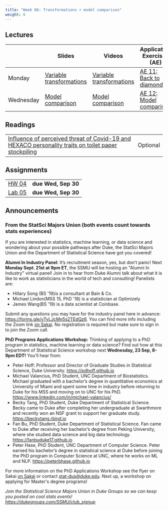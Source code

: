 ```yaml
---
title: "Week 06: Transformations + model comparison"
weight: 6
---
```


<style>
table {
font-size: 18px;
}

</style>

## Lectures

|           | Slides                   | Videos | Application Exercises (AE) |
|-----------|--------------------------|--------|--------|
| Monday    | [Variable transformations](https://sta210-fa20.netlify.app/slides/11-transformations.html)| [Variable transformations](https://warpwire.duke.edu/w/J30EAA/) | [AE 11: Back to diamonds](https://sta210-fa20.netlify.app/appex/ae-11-diamonds-pt2.html)|
| Wednesday | [Model comparison](https://sta210-fa20.netlify.app/slides/12-model-comparison.html) | [Model comparison](https://warpwire.duke.edu/w/-4MEAA/) | [AE 12: Model comparison](https://sta210-fa20.netlify.app/appex/ae-12-model-comparison.html)|


## Readings

|            |   |
|------------|---|
| [Influence of perceived threat of Covid-19 and HEXACO personality traits on toilet paper stockpiling](https://journals.plos.org/plosone/article?id=10.1371/journal.pone.0234232#abstract0)  | Optional  |



## Assignments

|                        |   |
|------------------------|---|
| [HW 04](https://sta210-fa20.netlify.app/hw/hw-04.html)| **due Wed, Sep 30** |
| [Lab 05](https://sta210-fa20.netlify.app/labs/lab-05-tp-consumption.html)         | **due Wed, Sep 30** |


## Announcements

### From the StatSci Majors Union (both events count towards stats experiences)

If you are interested in statistics, machine learning, or data science and wondering about your possible pathways after Duke, the StatSci Majors Union and the Department of Statistical Science have got you covered!
 
**Alumni In Industry Panel**:   It’s recruitment season, yes, but don’t panic! Next **Monday Sept. 21st at 9pm ET**, the SSMU will be hosting an "Alumni In Industry" virtual panel! Join in to hear from Duke Alumni talk about what it is like to work as statisticians in the world of tech and consulting! Panelists are:

- Hillary Song (BS '19)is a consultant at Bain & Co. 
- Michael Lindon(MSS 15, PhD '18) is a statistician at Optimizely
- James Wang(BS '19) is a data scientist at Coinbase.

Submit any questions you may have for the industry panel here in advance: https://forms.gle/vTyLJcMn5s2TEdQz6. You can find more info including the Zoom link [on Sakai](https://sakai.duke.edu).  No registration is required but make sure to sign in to join the Zoom call. 
 
 
**PhD Programs Applications Workshop:**  Thinking of applying to a PhD program in statistics, machine learning or data science?  Find out how at this Department of Statistical Science workshop  next **Wednesday, 23 Sep, 8-9pm EDT!** You'll hear from:

- Peter Hoff: Professor and Director of Graduate Studies in Statistical Science, Duke University.   https://pdhoff.github.io
- Michael Valancius, PhD Student, UNC Department of Biostatistics.  Michael graduated with a bachelor’s degree in quantitative economics at University of Miami and spent some time in industry before returning to Duke for his MSS and moving on to UNC for his PhD.   https://www.linkedin.com/in/michael-valancius/ 
- Becky Tang, PhD Student, Duke Department of Statistical Science. Becky came to Duke after completing her undergraduate at Swarthmore and recently won an NSF grant to support her graduate study. https://beckytang.rbind.io
- Fan Bu, PhD Student, Duke Department of Statistical Science. Fan came to Duke after receiving her bachelor’s degree from Peking University, where she studied data science and big data technology.
https://fanbuduke17.github.io
- Peter Hase, PhD Student, UNC Department of Computer Science. Peter earned his bachelor’s degree in statistical science at Duke before joining the PhD program in Computer Science at UNC, where he works on ML and NLP.  https://peterbhase.github.io 

For more information on the PhD Applications Workshop see the flyer on Sakai [on Sakai](https://sakai.duke.edu) or contact stat-dus@duke.edu. Next up, a workshop on applying for Master's degree programs!
 

*Join the Statistical Science Majors Union in Duke Groups so we can keep you posted on cool stats events! https://dukegroups.com/SSMU/club_signup*
 
 





